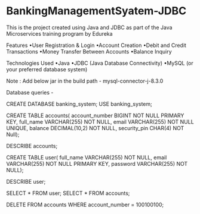 # BankingManagementSyatem-JDBC
This is the project created using Java and JDBC as part of the Java Microservices training program by Edureka

Features
•User Registration & Login
•Account Creation
•Debit and Credit Transactions
•Money Transfer Between Accounts
•Balance Inquiry

Technologies Used
•Java
•JDBC (Java Database Connectivity)
•MySQL (or your preferred database system)

Note : Add below jar in the build path - 
mysql-connector-j-8.3.0

Database queries - 

CREATE DATABASE banking_system;
USE banking_system;

CREATE TABLE accounts(
account_number BIGINT NOT NULL PRIMARY KEY,
full_name VARCHAR(255) NOT NULL,
email VARCHAR(255) NOT NULL UNIQUE,
balance DECIMAL(10,2) NOT NULL,
security_pin CHAR(4) NOT Null);

DESCRIBE accounts;

CREATE TABLE user(
full_name VARCHAR(255) NOT NULL,
email VARCHAR(255) NOT NULL PRIMARY KEY, 
password VARCHAR(255) NOT NULL);

DESCRIBE user;

SELECT * FROM user;
SELECT * FROM accounts;

DELETE FROM accounts WHERE account_number = 100100100;
